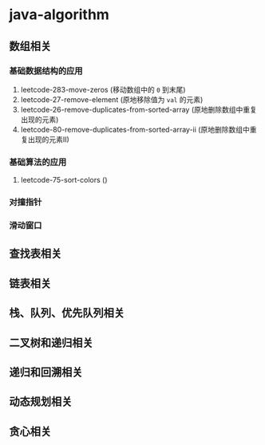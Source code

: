 # java-algorithm
## 数组相关
### 基础数据结构的应用
1. leetcode-283-move-zeros (移动数组中的 `0` 到末尾)
2. leetcode-27-remove-element (原地移除值为 `val` 的元素)
3. leetcode-26-remove-duplicates-from-sorted-array (原地删除数组中重复出现的元素)
4. leetcode-80-remove-duplicates-from-sorted-array-ii (原地删除数组中重复出现的元素II)
### 基础算法的应用
1. leetcode-75-sort-colors ()

### 对撞指针
### 滑动窗口

## 查找表相关

## 链表相关

## 栈、队列、优先队列相关

## 二叉树和递归相关


## 递归和回溯相关

## 动态规划相关

## 贪心相关